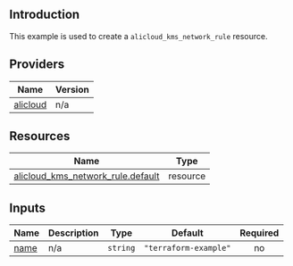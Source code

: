 <!-- BEGIN_TF_DOCS -->
## Introduction

This example is used to create a `alicloud_kms_network_rule` resource.

## Providers

| Name | Version |
|------|---------|
| <a name="provider_alicloud"></a> [alicloud](#provider\_alicloud) | n/a |

## Resources

| Name | Type |
|------|------|
| [alicloud_kms_network_rule.default](https://registry.terraform.io/providers/aliyun/alicloud/latest/docs/resources/kms_network_rule) | resource |

## Inputs

| Name | Description | Type | Default | Required |
|------|-------------|------|---------|:--------:|
| <a name="input_name"></a> [name](#input\_name) | n/a | `string` | `"terraform-example"` | no |
<!-- END_TF_DOCS -->    